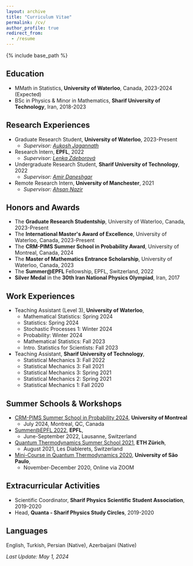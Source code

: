 ```yaml
---
layout: archive
title: "Curriculum Vitae"
permalink: /cv/
author_profile: true
redirect_from:
  - /resume
---
```

{% include base_path %}

## Education
* MMath in Statistics, **University of Waterloo**, Canada, 2023-2024 (Expected)
* BSc in Physics & Minor in Mathematics, **Sharif University of Technology**, Iran, 2018-2023

## Research Experiences
* Graduate Research Student, **University of Waterloo**, 2023-Present
  * _Supervisor: [Aukosh Jagannath](https://www.math.uwaterloo.ca/~a3jagann/)_
* Research Intern, **EPFL**, 2022
  * _Supervisor: [Lenka Zdeborová](https://people.epfl.ch/lenka.zdeborova/?lang=en)_
* Undergraduate Research Student, **Sharif University of Technology**, 2022
  * _Supervisor: [Amir Daneshgar](http://math.sharif.ir/faculties/daneshgar)_
* Remote Research Intern, **University of Manchester**, 2021
  * _Supervisor: [Ahsan Nazir](https://research.manchester.ac.uk/en/persons/ahsan.nazir)_

## Honors and Awards
* The **Graduate Research Studentship**, University of Waterloo, Canada, 2023-Present
* The **International Master's Award of Excellence**, University of Waterloo, Canada, 2023-Present
* The **CRM-PIMS Summer School in Probability Award**, University of Montreal, Canada, 2024
* The **Master of Mathematics Entrance Scholarship**, University of Waterloo, Canada, 2023
* The **Summer@EPFL** Fellowship, EPFL, Switzerland, 2022
* **Silver Medal** in the **30th Iran National Physics Olympiad**, Iran, 2017


## Work Experiences
* Teaching Assistant (Level 3), **University of Waterloo**,
  * Mathematical Statistics: Spring 2024
  * Statistics: Spring 2024
  * Stochastic Processes 1: Winter 2024
  * Probability: Winter 2024
  * Mathematical Statistics: Fall 2023
  * Intro. Statistics for Scientists: Fall 2023
* Teaching Assistant, **Sharif University of Technology**,
  * Statistical Mechanics 3: Fall 2022
  * Statistical Mechanics 3: Fall 2021
  * Statistical Mechanics 3: Spring 2021
  * Statistical Mechanics 2: Spring 2021
  * Statistical Mechanics 1: Fall 2020

## Summer Schools & Workshops
* [CRM-PIMS Summer School in Probability 2024](https://secure.math.ubc.ca/Links/ssprob24/index.php), **University of Montreal**
  * July 2024, Montreal, QC, Canada
* [Summer@EPFL 2022](https://summer.epfl.ch/), **EPFL**,
  * June-September 2022, Lausanne, Switzerland
* [Quantum Thermodynamics Summer School 2021](https://qthermo.ethz.ch/), **ETH Zürich**,
  * August 2021, Les Diablerets, Switzerland
* [Mini-Course in Quantum Thermodynamics 2020](https://tinyurl.com/y6nvanbw), **University of São Paulo**,
  * November-December 2020, Online via ZOOM

## Extracurricular Activities
* Scientific Coordinator, **Sharif Physics Scientific Student Association**, 2019-2020
* Head, **Quanta - Sharif Physics Study Circles**, 2019-2020

## Languages
English, Turkish, Persian (Native), Azerbaijani (Native)

_Last Update: May 1, 2024_
